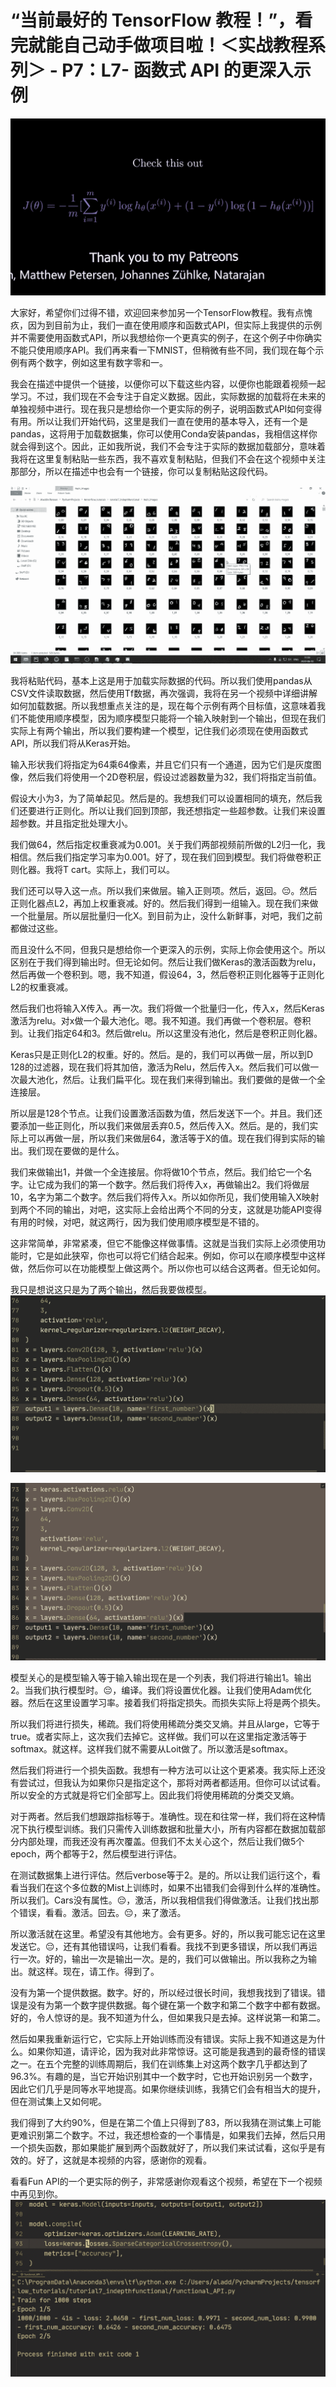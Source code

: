 # “当前最好的 TensorFlow 教程！”，看完就能自己动手做项目啦！＜实战教程系列＞ - P7：L7- 函数式 API 的更深入示例 

![](img/2b04a13feb7a7ead68512f94b99b8884_0.png)

大家好，希望你们过得不错，欢迎回来参加另一个TensorFlow教程。我有点愧疚，因为到目前为止，我们一直在使用顺序和函数式API，但实际上我提供的示例并不需要使用函数式API，所以我想给你一个更真实的例子，在这个例子中你确实不能只使用顺序API。我们再来看一下MNIST，但稍微有些不同，我们现在每个示例有两个数字，例如这里有数字零和一。

我会在描述中提供一个链接，以便你可以下载这些内容，以便你也能跟着视频一起学习。不过，我们现在不会专注于自定义数据。因此，实际数据的加载将在未来的单独视频中进行。现在我只是想给你一个更实际的例子，说明函数式API如何变得有用。所以让我们开始代码，这里是我们一直在使用的基本导入，还有一个是pandas，这将用于加载数据集，你可以使用Conda安装pandas，我相信这样你就会得到这个。因此，正如我所说，我们不会专注于实际的数据加载部分，意味着我将在这里复制粘贴一些东西，我不喜欢复制粘贴，但我们不会在这个视频中关注那部分，所以在描述中也会有一个链接，你可以复制粘贴这段代码。

![](img/2b04a13feb7a7ead68512f94b99b8884_2.png)

我将粘贴代码，基本上这是用于加载实际数据的代码。所以我们使用pandas从CSV文件读取数据，然后使用Tf数据，再次强调，我将在另一个视频中详细讲解如何加载数据。所以我想重点关注的是，现在每个示例有两个目标值，这意味着我们不能使用顺序模型，因为顺序模型只能将一个输入映射到一个输出，但现在我们实际上有两个输出，所以我们要构建一个模型，记住我们必须现在使用函数式API，所以我们将从Keras开始。

输入形状我们将指定为64乘64像素，并且它们只有一个通道，因为它们是灰度图像，然后我们将使用一个2D卷积层，假设过滤器数量为32，我们将指定当前值。

假设大小为3，为了简单起见。然后是的。我想我们可以设置相同的填充，然后我们还要进行正则化。所以让我们回到顶部，我还想指定一些超参数。让我们来设置超参数。并且指定批处理大小。

我们做64，然后指定权重衰减为0.001。关于我们两部视频前所做的L2归一化，我相信。然后我们指定学习率为0.001。好了，现在我们回到模型。我们将做卷积正则化器。我将T cart。实际上，我们可以。

我们还可以导入这一点。所以我们来做层。输入正则项。然后，返回。😔。然后正则化器点L2，再加上权重衰减。好的。然后我们得到一组输入。现在我们来做一个批量层。所以层批量归一化X。到目前为止，没什么新鲜事，对吧，我们之前都做过这些。

而且没什么不同，但我只是想给你一个更深入的示例，实际上你会使用这个。所以区别在于我们得到输出时。但无论如何。然后让我们做Keras的激活函数为relu，然后再做一个卷积到。嗯，我不知道，假设64，3，然后卷积正则化器等于正则化L2的权重衰减。

然后我们也将输入X传入。再一次。我们将做一个批量归一化，传入x，然后Keras激活为relu。对x做一个最大池化。嗯。我不知道。我们再做一个卷积层。卷积到。让我们指定64和3。然后做relu。所以这里没有池化，然后是卷积正则化器。

Keras只是正则化L2的权重。好的。然后。是的，我们可以再做一层，所以到D 128的过滤器，现在我们将其加倍，激活为Relu，然后传入x。然后我们可以做一次最大池化，然后。让我们扁平化。现在我们来得到输出。我们要做的是做一个全连接层。

所以层是128个节点。让我们设置激活函数为值，然后发送下一个。并且。我们还要添加一些正则化，所以我们来做层丢弃0.5，然后传入X。然后。是的，我们实际上可以再做一层，所以我们来做层64，激活等于X的值。现在我们得到实际的输出。我们现在要做的是什么。

我们来做输出1，并做一个全连接层。你将做10个节点，然后。我们给它一个名字。让它成为我们的第一个数字。然后我们将传入x，再做输出2。我们将做层10，名字为第二个数字。然后我们将传入x。所以如你所见，我们使用输入X映射到两个不同的输出，对吧，这实际上会给出两个不同的分支，这就是功能API变得有用的时候，对吧，就这两行，因为我们使用顺序模型是不错的。

这非常简单，非常紧凑，但它不能像这样做事情。这就是当我们实际上必须使用功能时，它是如此狭窄，你也可以将它们结合起来。例如，你可以在顺序模型中这样做，然后你可以在功能模型上做这两个。所以你也可以结合这两者。但无论如何。

我只是想说这只是为了两个输出，然后我要做模型。![](img/2b04a13feb7a7ead68512f94b99b8884_4.png)

![](img/2b04a13feb7a7ead68512f94b99b8884_5.png)

模型关心的是模型输入等于输入输出现在是一个列表，我们将进行输出1。输出2。当我们执行模型时。😔，编译。我们将设置优化器。让我们使用Adam优化器。然后在这里设置学习率。接着我们将指定损失。而损失实际上将是两个损失。

所以我们将进行损失，稀疏。我们将使用稀疏分类交叉熵。并且从large，它等于true。或者实际上，这次我们去掉它。这样做。我们可以在这里指定激活等于softmax。就这样。这样我们就不需要从Loit做了。所以激活是softmax。

然后我们将进行一个损失函数。我想有一种方法可以让这个更紧凑。我实际上还没有尝试过，但我认为如果你只是指定这个，那将对两者都适用。但你可以试试看。所以安全的方式就是将它们全部写上。因此我们将使用稀疏的分类交叉熵。

对于两者。然后我们想跟踪指标等于。准确性。现在和往常一样，我们将在这种情况下执行模型训练。我们只需传入训练数据和批量大小，所有内容都在数据加载部分内部处理，而我还没有再次覆盖。但我们不太关心这个，然后让我们做5个epoch，两个都等于2，然后模型进行评估。

在测试数据集上进行评估。然后verbose等于2。是的。所以让我们运行这个，看看当我们在这个多位数的Mist上训练时，如果不出错我们会得到什么样的准确性。所以我们。Cars没有属性。😔，激活，所以我相信我们得做激活。让我们找出那个错误，看看。激活。回去。😔，来了激活。

所以激活就在这里。希望没有其他地方。会有更多。好的，所以我可能忘记在这里发送它。😔，还有其他错误吗，让我们看看。我找不到更多错误，所以我们再运行一次。好的，输出一次是输出一次。是的，我们可以做输出。所以我称之为输出。就这样。现在，请工作。得到了。

没有为第一个提供数据。数字。好的，所以经过很长时间，我想我找到了错误。错误是没有为第一个数字提供数据。每个键在第一个数字和第二个数字中都有数据。好的，令人惊讶的是。我不知道为什么，但如果我只是去掉。这样说第一和第二。

然后如果我重新运行它，它实际上开始训练而没有错误。实际上我不知道这是为什么。如果你知道，请评论，因为我对此非常惊讶。这可能是我遇到的最奇怪的错误之一。在五个完整的训练周期后，我们在训练集上对这两个数字几乎都达到了96.3%。有趣的是，当它开始识别其中一个数字时，它也开始识别另一个数字，因此它们几乎是同等水平地提高。如果你继续训练，我猜它们会有相当大的提升，但在测试集上又如何呢。

我们得到了大约90%，但是在第二个值上只得到了83，所以我猜在测试集上可能更难识别第二个数字。不过，我还想检查的一个事情是，如果我们去掉，然后只用一个损失函数，那如果能扩展到两个函数就好了，所以我们来试试看，这似乎是有效的。好了，这就是本视频的内容，感谢你的观看。

看看Fun API的一个更实际的例子，非常感谢你观看这个视频，希望在下一个视频中再见到你。![](img/2b04a13feb7a7ead68512f94b99b8884_7.png)
